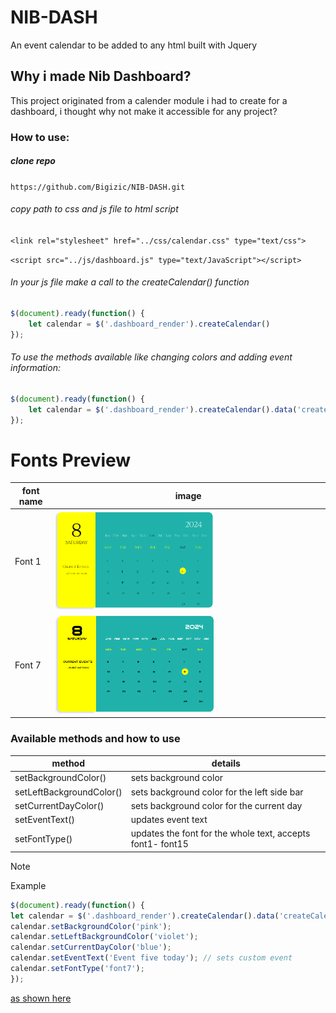 # NIB-DASH

An event calendar to be added to any html built with Jquery

## Why i made Nib Dashboard?
This project originated from a calender module i had to create for a dashboard, i thought why not make it accessible for any project?


### How to use:
##### clone repo

`` https://github.com/Bigizic/NIB-DASH.git ``

###### copy path to css and js file to html script

``<link rel="stylesheet" href="../css/calendar.css" type="text/css">``

``<script src="../js/dashboard.js" type="text/JavaScript"></script>``


###### In your js file make a call to the createCalendar() function

````js
$(document).ready(function() {
    let calendar = $('.dashboard_render').createCalendar()
});
````


###### To use the methods available like changing colors and adding event information:

````js
$(document).ready(function() {
    let calendar = $('.dashboard_render').createCalendar().data('createCalendar');
});
````


# Fonts Preview

| font name | image |
| ----- | ----- |
| Font 1 | <img src="./dashboard/images/font_1.png" height="50%" width="60%"> |
| Font 7 | <img src="./dashboard/images/font_7.png" height="50%" width="60%"> |


### Available methods and how to use

| method | details |
| ---- | ---- |
| setBackgroundColor() | sets background color |
| setLeftBackgroundColor() | sets background color for the left side bar |
| setCurrentDayColor() | sets background color for the current day |
| setEventText() | updates event text |
| setFontType() | updates the font for the whole text, accepts font1- font15 |



> [!NOTE]
> Example
````js
$(document).ready(function() {
let calendar = $('.dashboard_render').createCalendar().data('createCalendar');
calendar.setBackgroundColor('pink');
calendar.setLeftBackgroundColor('violet');
calendar.setCurrentDayColor('blue');
calendar.setEventText('Event five today'); // sets custom event
calendar.setFontType('font7');
});
````
<a href="./dashboard/js/render.js">as shown here</a>

